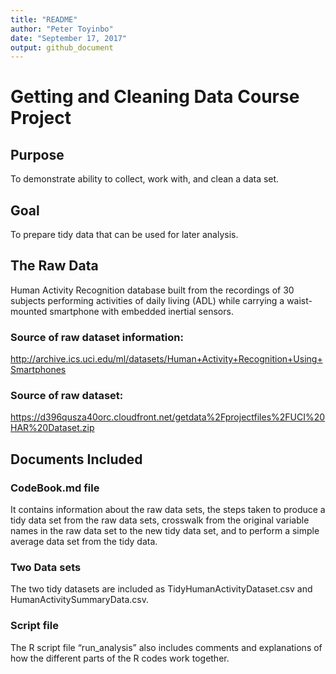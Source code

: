 ```yaml
---
title: "README"
author: "Peter Toyinbo"
date: "September 17, 2017"
output: github_document
---
```


# Getting and Cleaning Data Course Project


## Purpose 

To demonstrate ability to collect, work with, and clean a data set. 

## Goal

To prepare tidy data that can be used for later analysis. 

## The Raw Data

Human Activity Recognition database built from the recordings of 30 subjects performing activities of daily living (ADL) while carrying a waist-mounted smartphone with embedded inertial sensors.

### Source of raw dataset information:
http://archive.ics.uci.edu/ml/datasets/Human+Activity+Recognition+Using+Smartphones 

### Source of raw dataset: 
https://d396qusza40orc.cloudfront.net/getdata%2Fprojectfiles%2FUCI%20HAR%20Dataset.zip 


## Documents Included

### CodeBook.md file

It contains information about the raw data sets, the steps taken to produce a tidy data set from the raw data sets, crosswalk from the original variable names in the raw data set to the new tidy data set, and to perform a simple average data set from the tidy data. 

### Two Data sets

The two tidy datasets are included as TidyHumanActivityDataset.csv and HumanActivitySummaryData.csv.

### Script file

The R script file “run_analysis” also includes comments and explanations of how the different parts of the R codes work together. 
